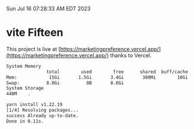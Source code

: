 Sun Jul 16 07:28:33 AM EDT 2023

# vite Fifteen


This project is live at [https://marketingpreference.vercel.app/](https://marketingpreference.vercel.app/) thanks to Vercel.

```bash
System Memory
               total        used        free      shared  buff/cache   available
Mem:            15Gi       1.5Gi       3.4Gi       300Mi        10Gi        13Gi
Swap:          8.0Gi          0B       8.0Gi
System Storage
440M	.
```
```bash
yarn install v1.22.19
[1/4] Resolving packages...
success Already up-to-date.
Done in 0.11s.
```
